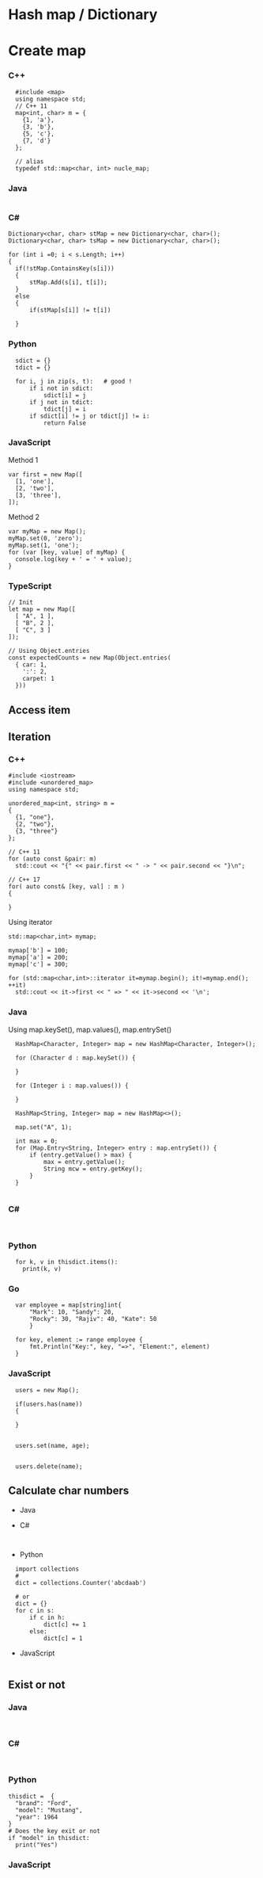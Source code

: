# Hash map / Dictionary


# Create map
### C++
```
  #include <map>
  using namespace std;
  // C++ 11
  map<int, char> m = {
    {1, 'a'}, 
    {3, 'b'}, 
    {5, 'c'}, 
    {7, 'd'}
  };

  // alias
  typedef std::map<char, int> nucle_map;
```
### Java
```

```


### C#
```  
Dictionary<char, char> stMap = new Dictionary<char, char>();
Dictionary<char, char> tsMap = new Dictionary<char, char>();

for (int i =0; i < s.Length; i++)
{
  if(!stMap.ContainsKey(s[i]))
  {
      stMap.Add(s[i], t[i]);
  }
  else
  {
      if(stMap[s[i]] != t[i])

  }

```
### Python
```
  sdict = {}
  tdict = {}

  for i, j in zip(s, t):   # good !
      if i not in sdict:
          sdict[i] = j
      if j not in tdict:
          tdict[j] = i
      if sdict[i] != j or tdict[j] != i:
          return False

```
### JavaScript
Method 1
```
var first = new Map([
  [1, 'one'],
  [2, 'two'],
  [3, 'three'],
]);
```

Method 2
```
var myMap = new Map();
myMap.set(0, 'zero');
myMap.set(1, 'one');
for (var [key, value] of myMap) {
  console.log(key + ' = ' + value);
}
```
### TypeScript
```
// Init
let map = new Map([
  [ "A", 1 ],
  [ "B", 2 ],
  [ "C", 3 ]
]);

// Using Object.entries
const expectedCounts = new Map(Object.entries(
  { car: 1, 
    ':': 2, 
    carpet: 1
  }))   
```
## Access item

## Iteration
### C++
```
#include <iostream>
#include <unordered_map>
using namespace std;

unordered_map<int, string> m =
{
  {1, "one"},
  {2, "two"},
  {3, "three"}
};

// C++ 11
for (auto const &pair: m)
  std::cout << "{" << pair.first << " -> " << pair.second << "}\n";

// C++ 17
for( auto const& [key, val] : m )
{

}
```
Using iterator
```
std::map<char,int> mymap;

mymap['b'] = 100;
mymap['a'] = 200;
mymap['c'] = 300;

for (std::map<char,int>::iterator it=mymap.begin(); it!=mymap.end(); ++it)
  std::cout << it->first << " => " << it->second << '\n';
```
### Java
Using map.keySet(), map.values(), map.entrySet()

```
  HashMap<Character, Integer> map = new HashMap<Character, Integer>();
  
  for (Character d : map.keySet()) {

  }

  for (Integer i : map.values()) {

  }

  HashMap<String, Integer> map = new HashMap<>();

  map.set("A", 1);
  
  int max = 0;
  for (Map.Entry<String, Integer> entry : map.entrySet()) {
      if (entry.getValue() > max) {
          max = entry.getValue();
          String mcw = entry.getKey();
      }
  }
  
```
### C#
```
  
```

### Python
```
  for k, v in thisdict.items():
    print(k, v)
```
### Go
```
  var employee = map[string]int{
      "Mark": 10, "Sandy": 20,
      "Rocky": 30, "Rajiv": 40, "Kate": 50
      }

  for key, element := range employee {
      fmt.Println("Key:", key, "=>", "Element:", element)
  }
```

### JavaScript
```
  users = new Map();

  if(users.has(name))
  {

  }


  users.set(name, age);


  users.delete(name);

```
## Calculate char numbers
- Java

- C#
```
  
```

- Python
```
  import collections
  # 
  dict = collections.Counter('abcdaab')

  # or
  dict = {}
  for c in s:
      if c in h:
          dict[c] += 1
      else:
          dict[c] = 1
```

- JavaScript
```
```


## Exist or not
### Java
```
 
```
### C#
```
  
```

### Python
```
thisdict =	{
  "brand": "Ford",
  "model": "Mustang",
  "year": 1964
}
# Does the key exit or not
if "model" in thisdict:
  print("Yes")
```
### JavaScript



